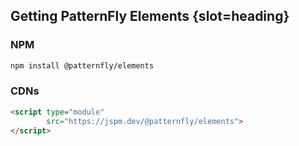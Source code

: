 ## Getting PatternFly Elements {slot=heading}

### NPM

```sh
npm install @patternfly/elements
```

### CDNs

```html
<script type="module"
        src="https://jspm.dev/@patternfly/elements">
</script>
```
